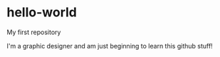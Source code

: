 # hello-world
My first repository

I'm a graphic designer and am just beginning to learn this github stuff!
